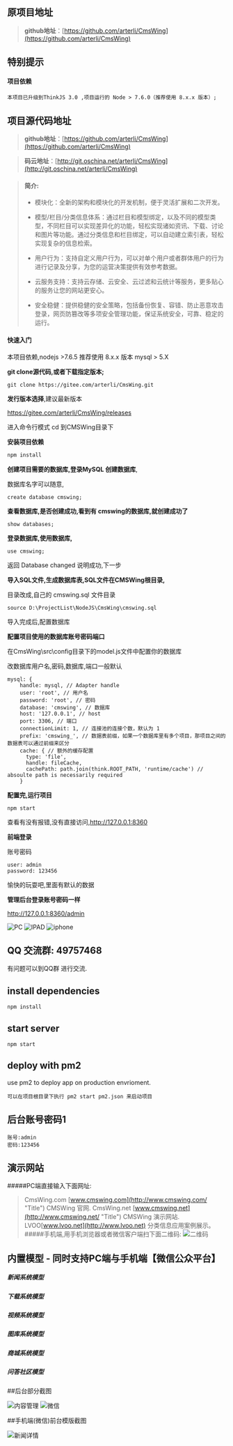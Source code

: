 ## 原项目地址
> **github地址**：[https://github.com/arterli/CmsWing](https://github.com/arterli/CmsWing)
## 特别提示

#### 项目依赖

```
本项目已升级到ThinkJS 3.0 ,项目运行的 Node > 7.6.0（推荐使用 8.x.x 版本）;
```
## 项目源代码地址
> **github地址**：[https://github.com/arterli/CmsWing](https://github.com/arterli/CmsWing)

> **码云地址**：[http://git.oschina.net/arterli/CmsWing](http://git.oschina.net/arterli/CmsWing)

> #### **简介:**
>
> - 模块化：全新的架构和模块化的开发机制，便于灵活扩展和二次开发。
>
> - 模型/栏目/分类信息体系：通过栏目和模型绑定，以及不同的模型类型，不同栏目可以实现差异化的功能，轻松实现诸如资讯、下载、讨论和图片等功能。通过分类信息和栏目绑定，可以自动建立索引表，轻松实现复杂的信息检索。
>
> - 用户行为：支持自定义用户行为，可以对单个用户或者群体用户的行为进行记录及分享，为您的运营决策提供有效参考数据。
>
> - 云服务支持：支持云存储、云安全、云过滤和云统计等服务，更多贴心的服务让您的网站更安心。
>
> - 安全稳健：提供稳健的安全策略，包括备份恢复、容错、防止恶意攻击登录，网页防篡改等多项安全管理功能，保证系统安全，可靠、稳定的运行。

#### 快速入门

本项目依赖,nodejs >7.6.5  推荐使用 8.x.x 版本 mysql > 5.X 

**git clone源代码,或者下载指定版本;**

```git
git clone https://gitee.com/arterli/CmsWing.git
```

**发行版本选择**,建议最新版本

https://gitee.com/arterli/CmsWing/releases

进入命令行模式 cd 到CMSWing目录下

**安装项目依赖**

```js
npm install
```

**创建项目需要的数据库,登录MySQL 创建数据库**,

数据库名字可以随意,

```
create database cmswing;
```

**查看数据库,是否创建成功,看到有 cmswing的数据库,就创建成功了**

```
show databases;
```

**登录数据库,使用数据库,**

```
use cmswing;
```

返回 Database changed 说明成功,下一步

**导入SQL文件,生成数据库表,SQL文件在CMSWing根目录,**

目录改成,自己的 cmswing.sql 文件目录

```
source D:\ProjectList\NodeJS\CmsWing\cmswing.sql
```

导入完成后,配置数据库

**配置项目使用的数据库账号密码端口**

在CmsWing\src\config目录下的model.js文件中配置你的数据库

改数据库用户名,密码,数据库,端口一般默认

```
mysql: {
    handle: mysql, // Adapter handle
    user: 'root', // 用户名
    password: 'root', // 密码
    database: 'cmswing', // 数据库
    host: '127.0.0.1', // host
    port: 3306, // 端口
    connectionLimit: 1, // 连接池的连接个数，默认为 1
    prefix: 'cmswing_', // 数据表前缀，如果一个数据库里有多个项目，那项目之间的数据表可以通过前缀来区分
    cache: { // 额外的缓存配置
      type: 'file',
      handle: fileCache,
      cachePath: path.join(think.ROOT_PATH, 'runtime/cache') // absoulte path is necessarily required
    }
```

**配置完,运行项目**

```
npm start
```

查看有没有报错,没有直接访问,http://127.0.0.1:8360

**前端登录**

账号密码

```
user: admin
password: 123456
```

愉快的玩耍吧,里面有默认的数据

**管理后台登录账号密码一样**

http://127.0.0.1:8360/admin

![PC](http://www.cmswing.com/static/dome/macbookpro.png)
![IPAD](http://www.cmswing.com/static/dome/ipad.png)
![iphone](http://www.cmswing.com/static/dome/iphone.png)

## QQ 交流群: 49757468

有问题可以到QQ群 进行交流.

## install dependencies



```
npm install
```
## start server
```
npm start
```

## deploy with pm2

use pm2 to deploy app on production envrioment.

```
可以在项目根目录下执行 pm2 start pm2.json 来启动项目
```

## 后台账号密码1
```
账号:admin
密码:123456
```
## 演示网站
#####PC端直接输入下面网址:
>CmsWing.com [www.cmswing.com](http://www.cmswing.com/ "Title") CMSWing 官网.
>CmsWing.net [www.cmswing.net](http://www.cmswing.net/ "Title") CMSWing 演示网站.
>LVOO[www.lvoo.net](http://www.lvoo.net) 分类信息应用案例展示。
#####手机端,用手机浏览器或者微信客户端扫下面二维码:
![二维码](http://data.cmswing.com/1C30EFE7-A0DD-474B-88B5-4AD2270C422E.png)
## 内置模型 - 同时支持PC端与手机端【微信公众平台】
##### 新闻系统模型 
##### 下载系统模型 
##### 视频系统模型
##### 图库系统模型
##### 商城系统模型
##### 问答社区模型

##后台部分截图

![内容管理](http://data.cmswing.com/%E5%86%85%E5%AE%B9%E7%AE%A1%E7%90%86%20%20%20CmsWing%E5%86%85%E5%AE%B9%E7%AE%A1%E7%90%86%E6%A1%86%E6%9E%B6.png?imageView2/2/w/973)
![微信](http://data.cmswing.com/%E7%81%AB%E7%8B%90%E6%88%AA%E5%9B%BE_2016-05-20T09-51-31.869Z.png?imageView2/2/w/973)

##手机端(微信)前台模版截图

![新闻详情](http://data.cmswing.com/D8738B846D03D0854FA7FBB6C0CE189B.png)

